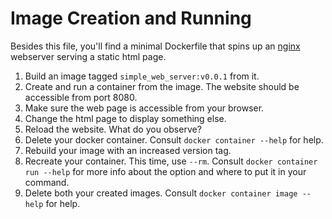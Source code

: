 # Image Creation and Running

Besides this file, you'll find a minimal Dockerfile that spins up an [nginx](https://hub.docker.com/_/nginx)
webserver serving a static html page.

1. Build an image tagged `simple_web_server:v0.0.1` from it.
2. Create and run a container from the image. The website should be accessible from port 8080.
3. Make sure the web page is accessible from your browser.
4. Change the html page to display something else.
5. Reload the website. What do you observe?
6. Delete your docker container. Consult `docker container --help` for help.
7. Rebuild your image with an increased version tag.
8. Recreate your container. This time, use `--rm`. Consult `docker container run --help` for more info about the option
   and
   where to put it in your command.
9. Delete both your created images. Consult `docker container image --help` for help.